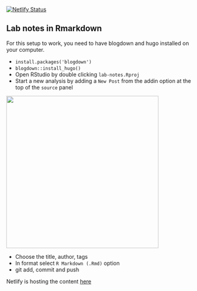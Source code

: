 [![Netlify Status](https://api.netlify.com/api/v1/badges/2559146a-2438-4f28-a548-83786ff85ef2/deploy-status)](https://app.netlify.com/sites/web-lab-notes-hakyimlab/deploys)

## Lab notes in Rmarkdown

For this setup to work, you need to have blogdown and hugo installed on your computer. 
- `install.packages('blogdown') `
- `blogdown::install_hugo()`
- Open RStudio by double clicking `lab-notes.Rproj`
- Start a new analysis by adding a `New Post` from the addin option at the top of the `source` panel

<img src=https://github.com/hakyimlab/web-haky-personal-notes/blob/master/static/new-post-addin.png width="400x"> 

- Choose the title, author, tags
- In format select `R Markdown (.Rmd)` option
- git add, commit and push

Netlify is hosting the content  [here](https://lab-notes.hakyimlab.org)
